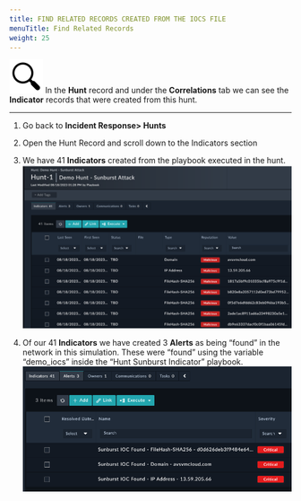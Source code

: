 ```yaml
---
title: FIND RELATED RECORDS CREATED FROM THE IOCS FILE
menuTitle: Find Related Records
weight: 25
---
```


![search_icon](mag_glass.svg)
In the **Hunt** record and under the **Correlations** tab we can see the **Indicator** records that were created from this hunt.

---

1. Go back to **Incident Response> Hunts**

2. Open the Hunt Record and scroll down to the Indicators section

3. We have 41 **Indicators** created from the playbook executed in the hunt. ![Indicator Listings](41indic.png)

4. Of our 41 **Indicators** we have created 3 **Alerts** as being “found” in the network in this simulation. These were “found” using the variable “demo_iocs” inside the “Hunt Sunburst Indicator” playbook. ![Related Alerts](hsunind.png)
